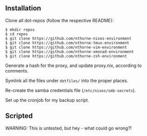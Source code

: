 Installation
------------

Clone all dot-repos (follow the respective README):

    $ mkdir repos
    $ cd repos
    $ git clone https://github.com/nthorne-nixos-environment
    $ git clone https://github.com/nthorne-tmux-environment
    $ git clone https://github.com/nthorne-vim-environment
    $ git clone https://github.com/nthorne-xmonad-environment
    $ git clone https://github.com/nthorne-zsh-environment

Generate a hash for the proxy, and update proxy.nix, according to comments.

Symlink all the files under `dotfiles/` into the proper places.

Re-create the samba credentials file (`/etc/nixos/smb-secrets`).

Set up the cronjob for my backup script.


Scripted
--------

*WARNING:* This is untested, but hey - what could go wrong?!
